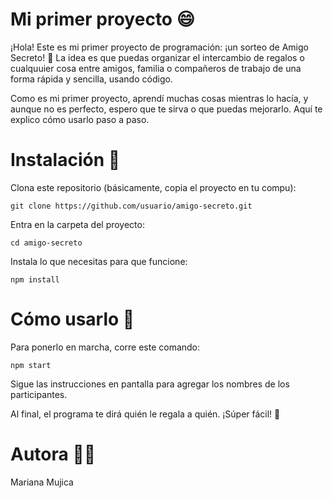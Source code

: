 # **Mi primer proyecto** 😄

¡Hola! Este es mi primer proyecto de programación: ¡un sorteo de Amigo Secreto! 🎁 La idea es que puedas organizar el intercambio de regalos o cualquuier cosa entre amigos, familia o compañeros de trabajo de una forma rápida y sencilla, usando código.

Como es mi primer proyecto, aprendí muchas cosas mientras lo hacía, y aunque no es perfecto, espero que te sirva o que puedas mejorarlo. Aquí te explico cómo usarlo paso a paso.

# **Instalación** 🚀

Clona este repositorio (básicamente, copia el proyecto en tu compu):

    git clone https://github.com/usuario/amigo-secreto.git

Entra en la carpeta del proyecto:

    cd amigo-secreto

Instala lo que necesitas para que funcione:

    npm install

# **Cómo usarlo** 🎈

Para ponerlo en marcha, corre este comando:

    npm start

Sigue las instrucciones en pantalla para agregar los nombres de los participantes.

Al final, el programa te dirá quién le regala a quién. ¡Súper fácil! 🎊

# **Autora** 👩‍💻

Mariana Mujica
